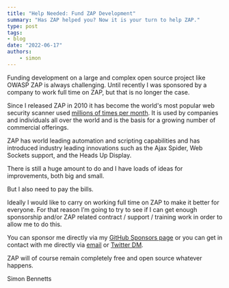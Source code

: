 ```yaml
---
title: "Help Needed: Fund ZAP Development"
summary: "Has ZAP helped you? Now it is your turn to help ZAP."
type: post
tags:
- blog
date: "2022-06-17"
authors: 
    - simon
---
```


Funding development on a large and complex open source project like OWASP ZAP is always challenging.
Until recently I was sponsored by a company to work full time on ZAP, but that is no longer the case.

Since I released ZAP in 2010 it has become the world's most popular web security scanner used 
[millions of times per month](/docs/statistics/bar-charts/).
It is used by companies and individuals all over the world and is the basis for a growing number of commercial offerings.

ZAP has world leading automation and scripting capabilities and has introduced industry leading innovations such as the Ajax Spider, Web Sockets support, and the Heads Up Display.

There is still a huge amount to do and I have loads of ideas for improvements, both big and small.

But I also need to pay the bills.

Ideally I would like to carry on working full time on ZAP to make it better for everyone.
For that reason I’m going to try to see if I can get enough sponsorship and/or ZAP related contract / support / training work in order to allow me to do this.

You can sponsor me directly via my [GitHub Sponsors page](https://github.com/sponsors/psiinon/) or you can get in contact with me directly via 
[email](mailto:psiinon@gmail.com) or [Twitter DM](https://twitter.com/psiinon).

ZAP will of course remain completely free and open source whatever happens.

Simon Bennetts
